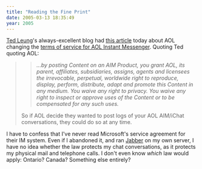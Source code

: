 ```yaml
---
title: "Reading the Fine Print"
date: 2005-03-13 18:35:49
year: 2005
---
```

<p><a href="http://www.sauria.com">Ted Leung</a>'s always-excellent blog had
<a href="http://www.sauria.com/blog/2005/03/13#1244">this article</a> today about AOL changing the <a href="http://www.aim.com/tos/tos.adp">terms of service for AOL Instant Messenger</a>.  Quoting Ted quoting AOL:</p>

<blockquote>
<blockquote><em>
...by posting Content on an AIM Product, you grant AOL, its parent, affiliates, subsidiaries, assigns, agents and licensees the irrevocable, perpetual, worldwide right to reproduce, display, perform, distribute, adapt and promote this Content in any medium. You waive any right to privacy. You waive any right to inspect or approve uses of the Content or to be compensated for any such uses.
</em></blockquote>

So if AOL decide they wanted to post logs of your AOL AIM/iChat conversations, they could do so at any time.
</blockquote>

<p>I have to confess that I've never read Microsoft's service agreement for their IM system.  Even if I abandoned it, and ran <a href="http://www.jabber.org">Jabber</a> on my own server, I have no idea whether the law protects my chat conversations, as it protects my physical mail and telephone calls.  I don't even know <em>which</em> law would apply: Ontario?  Canada?  Something else entirely?</p>
